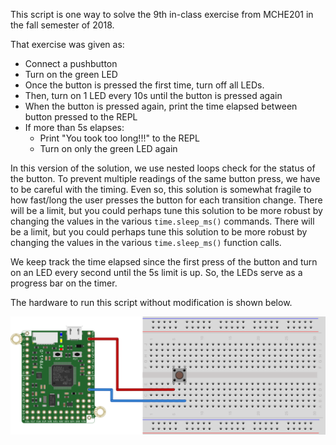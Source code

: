 This script is one way to solve the 9th in-class exercise from MCHE201 in the fall semester of 2018. 

That exercise was given as:
* Connect a pushbutton
* Turn on the green LED
* Once the button is pressed the first time, turn off all LEDs. 
* Then, turn on 1 LED every 10s until the button is pressed again
* When the button is pressed again, print the time elapsed between button pressed to the REPL
* If more than 5s elapses:
    - Print "You took too long!!!" to the REPL
    - Turn on only the green LED again

In this version of the solution, we use nested loops check for the status of the button. To prevent multiple readings of the same button press, we have to be careful with the timing. Even so, this solution is somewhat fragile to how fast/long the user presses the button for each transition change. There will be a limit, but you could perhaps tune this solution to be more robust by changing the values in the various `time.sleep_ms()` commands. There will be a limit, but you could perhaps tune this solution to be more robust by changing the values in the various `time.sleep_ms()` function calls.

We keep track the time elapsed since the first press of the button and turn on an LED every second until the 5s limit is up. So, the LEDs serve as a progress bar on the timer.

The hardware to run this script without modification is shown below. 

![Pushbutton Hardware Setup](pyboard_breadboard_pushButton.png)